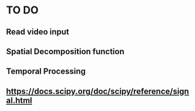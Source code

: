 # TO DO
## Read video input
## Spatial Decomposition function
## Temporal Processing

## https://docs.scipy.org/doc/scipy/reference/signal.html